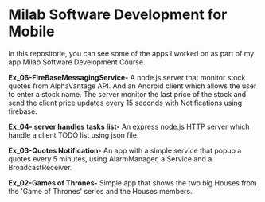 # Milab Software Development for Mobile

In this repositorie, you can see some of the apps I worked on as part of my app  Milab Software Development Course.

**Ex_06-FireBaseMessagingService-**
A node.js server that monitor stock quotes from AlphaVantage API. 
And an Android client which allows the user to enter a stock name. 
The server monitor the last price of the stock and send the client price updates every 15 seconds with Notifications using firebase.

**Ex_04- server handles tasks list-**
An express node.js HTTP server which handle a client TODO list using json file.

**Ex_03-Quotes Notification-**
An app with a simple service that popup a quotes every 5 minutes, using AlarmManager, a Service and a
BroadcastReceiver.

**Ex_02-Games of Thrones-**
Simple app that shows the two big Houses from the 'Game of Thrones' series and the Houses members.
